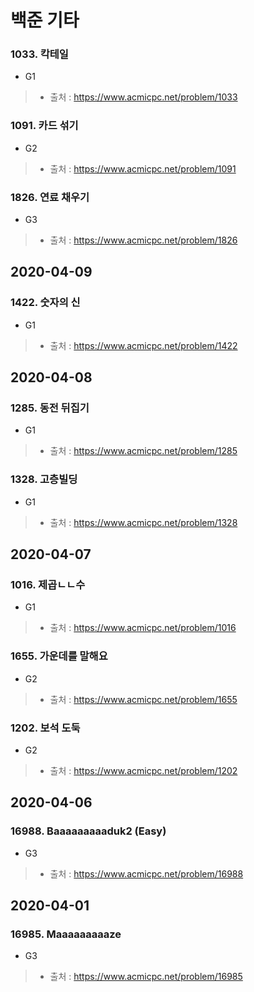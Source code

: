 # 백준 기타


### 1033. 칵테일
* G1
> * 출처 : https://www.acmicpc.net/problem/1033

### 1091. 카드 섞기
* G2
> * 출처 : https://www.acmicpc.net/problem/1091

### 1826. 연료 채우기
* G3
> * 출처 : https://www.acmicpc.net/problem/1826

## 2020-04-09
### 1422. 숫자의 신
* G1
> * 출처 : https://www.acmicpc.net/problem/1422

## 2020-04-08
### 1285. 동전 뒤집기
* G1
> * 출처 : https://www.acmicpc.net/problem/1285

### 1328. 고층빌딩
* G1
> * 출처 : https://www.acmicpc.net/problem/1328

## 2020-04-07
### 1016. 제곱ㄴㄴ수
* G1
> * 출처 : https://www.acmicpc.net/problem/1016

### 1655. 가운데를 말해요
* G2
> * 출처 : https://www.acmicpc.net/problem/1655

### 1202. 보석 도둑
* G2
> * 출처 : https://www.acmicpc.net/problem/1202

## 2020-04-06
### 16988. Baaaaaaaaaduk2 (Easy)
* G3
> * 출처 : https://www.acmicpc.net/problem/16988

## 2020-04-01
### 16985. Maaaaaaaaaze
* G3
> * 출처 : https://www.acmicpc.net/problem/16985